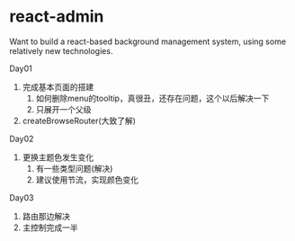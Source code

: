 # react-admin
Want to build a react-based background management system, using some relatively new technologies.

Day01   

1. 完成基本页面的搭建
   1. 如何删除menu的tooltip，真很丑，还存在问题，这个以后解决一下
   2. 只展开一个父级
2. createBrowseRouter(大致了解)

Day02
1. 更换主题色发生变化
   1. 有一些类型问题(解决)
   2. 建议使用节流，实现颜色变化

Day03
1. 路由那边解决
2. 主控制完成一半